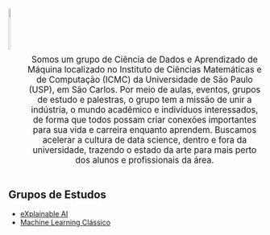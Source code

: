<div class="columns is-multiline about-us-columns">
  <div class="column center">
    <img src="/public/logos/logo.svg" alt="" srcset="" class="main-page-logo" width="50%" height="50%" />
  </div>

  <div class="column center">
    <p style="text-align: center; padding: 5%;"></p>
    <div class="section right-margin-infos">
      <div class="columns">
        <div class="column center">
          <div style="text-align: center; text-overflow: ellipsis;" class="intro-infos">
            <p style="max-width: 600px; font-size: larger;">
              Somos um grupo de Ciência de Dados e Aprendizado de
              Máquina localizado no Instituto de Ciências
              Matemáticas e de Computação (ICMC) da Universidade
              de São Paulo (USP), em São Carlos. Por meio de
              aulas, eventos, grupos de estudo e palestras, o
              grupo tem a missão de unir a indústria, o mundo
              acadêmico e indivíduos interessados, de forma que
              todos possam criar conexões importantes para sua
              vida e carreira enquanto aprendem. Buscamos acelerar
              a cultura de data science, dentro e fora da
              universidade, trazendo o estado da arte para mais
              perto dos alunos e profissionais da área.
            </p>
          </div>
        </div>
      </div>
    </div>
  </div>
</div>


## Grupos de Estudos 
- [eXplainable AI](https://github.com/icmc-data/xai-group)
- [Machine Learning Clássico](https://github.com/icmc-data/ml-study-group)

